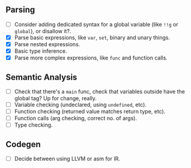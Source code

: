 ## Parsing
- [ ] Consider adding dedicated syntax for a global variable (like `!!g` or `global`), or disallow it?.
- [x] Parse basic expressions, like `var`, `set`, binary and unary things.
- [x] Parse nested expressions.
- [x] Basic type inference.
- [x] Parse more complex expressions, like `func` and function calls.

## Semantic Analysis
- [ ] Check that there's a `main` func, check that variables outside have the global tag? Up for change, really.
- [ ] Variable checking (undeclared, using `undefined`, etc).
- [ ] Function checking (returned value matches return type, etc).
- [ ] Function calls (arg checking, correct no. of args).
- [ ] Type checking.

## Codegen
- [ ] Decide between using LLVM or asm for IR.
